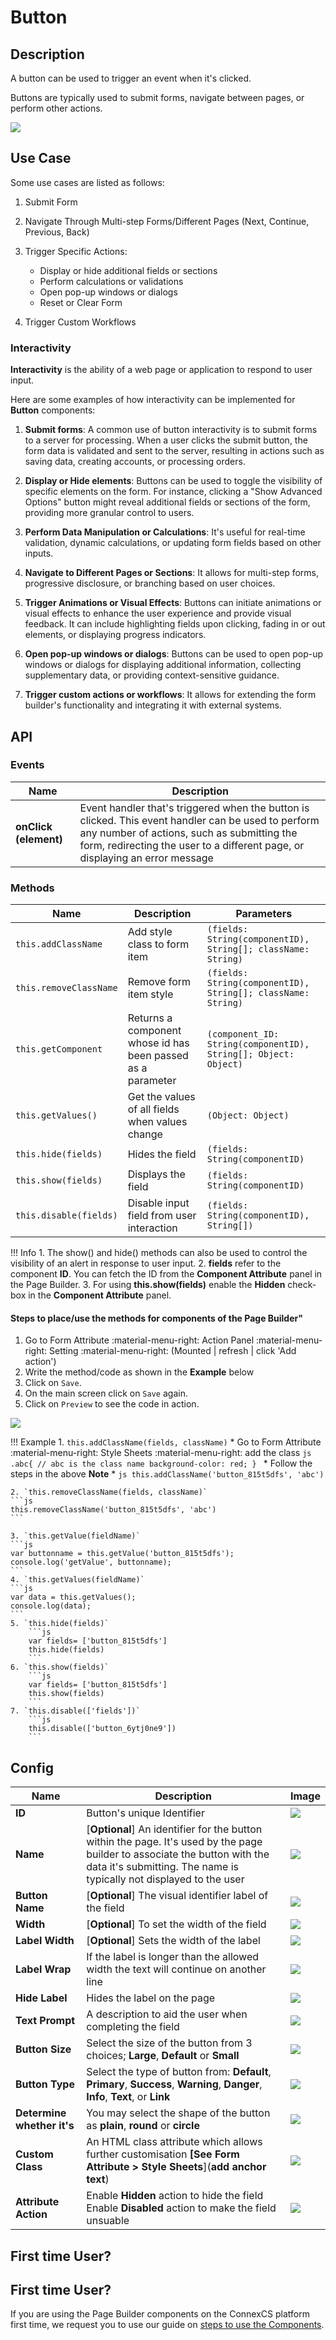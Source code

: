 # Button

## Description

A button can be used to trigger an event when it's clicked.

Buttons are typically used to submit forms, navigate between pages, or perform other actions.

<img src= "/apps/components/img/button.png">

## Use Case

Some use cases are listed as follows:

1. Submit Form
2. Navigate Through Multi-step Forms/Different Pages (Next, Continue, Previous, Back)
3. Trigger Specific Actions:
    * Display or hide additional fields or sections
    * Perform calculations or validations
    * Open pop-up windows or dialogs
    * Reset or Clear Form

4. Trigger Custom Workflows

### Interactivity

**Interactivity** is the ability of a web page or application to respond to user input.

Here are some examples of how interactivity can be implemented for **Button** components:

1. **Submit forms**: A common use of button interactivity is to submit forms to a server for processing. When a user clicks the submit button, the form data is validated and sent to the server, resulting in actions such as saving data, creating accounts, or processing orders.

2. **Display or Hide elements**: Buttons can be used to toggle the visibility of specific elements on the form. For instance, clicking a "Show Advanced Options" button might reveal additional fields or sections of the form, providing more granular control to users.

3. **Perform Data Manipulation or Calculations**: It's useful for real-time validation, dynamic calculations, or updating form fields based on other inputs.

4. **Navigate to Different Pages or Sections**: It allows for multi-step forms, progressive disclosure, or branching based on user choices.

5. **Trigger Animations or Visual Effects**: Buttons can initiate animations or visual effects to enhance the user experience and provide visual feedback. It can include highlighting fields upon clicking, fading in or out elements, or displaying progress indicators.

6. **Open pop-up windows or dialogs**: Buttons can be used to open pop-up windows or dialogs for displaying additional information, collecting supplementary data, or providing context-sensitive guidance.

7. **Trigger custom actions or workflows**: It allows for extending the form builder's functionality and integrating it with external systems.

## API

### Events

| **Name**| **Description**|
|----------------------|---------------------------------------------------------------------|
| **onClick (element)**| Event handler that's triggered when the button is clicked. This event handler can be used to perform any number of actions, such as submitting the form, redirecting the user to a different page, or displaying an error message|

### Methods

| **Name**| **Description**|**Parameters**|
|----------------------|---------------------------------------------------------------------|-----|
|`this.addClassName`|Add style class to form item|`(fields: String(componentID), String[]; className: String)`|
|`this.removeClassName`|Remove form item style|`(fields: String(componentID), String[]; className: String)`|
|`this.getComponent`|Returns a component whose id has been passed as a parameter|`(component_ID: String(componentID), String[]; Object: Object)`|
|`this.getValues()`|Get the values of all fields when values change|`(Object: Object)`|
|`this.hide(fields)`|Hides the field|`(fields: String(componentID)`|
|`this.show(fields)`|Displays the field|`(fields: String(componentID)`|
| `this.disable(fields)`| Disable input field from user interaction|`(fields: String(componentID), String[])`|

!!! Info
    1. The show() and hide() methods can also be used to control the visibility of an alert in response to user input.
    2. **fields** refer to the component **ID**. You can fetch the ID from the **Component Attribute** panel in the Page Builder.
    3. For using **this.show(fields)** enable the **Hidden** check-box in the **Component Attribute** panel.

#### Steps to place/use the methods for components of the Page Builder"

1. Go to Form Attribute :material-menu-right: Action Panel :material-menu-right: Setting :material-menu-right: (Mounted | refresh | click 'Add action')
2. Write the method/code as shown in the **Example** below
3. Click on `Save`.
4. On the main screen click on `Save` again.
5. Click on `Preview` to see the code in action.
<img src= "/apps/components/img/alert1.png">

!!! Example
    1. `this.addClassName(fields, className)`
       * Go to Form Attribute :material-menu-right: Style Sheets :material-menu-right: add the class
        ```js
        .abc{ // abc is the class name
        background-color: red;
        }
        ```
       * Follow the steps in the above **Note**
       * ```js
         this.addClassName('button_815t5dfs', 'abc')
         ```

    2. `this.removeClassName(fields, className)`
    ```js
    this.removeClassName('button_815t5dfs', 'abc')
    ```
    
    3. `this.getValue(fieldName)`
    ```js
    var buttonname = this.getValue('button_815t5dfs');
    console.log('getValue', buttonname);
    ```
    4. `this.getValues(fieldName)`
    ```js
    var data = this.getValues();
    console.log(data);
    ```
    5. `this.hide(fields)`
        ```js
        var fields= ['button_815t5dfs']
        this.hide(fields)
        ```
    6. `this.show(fields)`
        ```js
        var fields= ['button_815t5dfs']
        this.show(fields)
        ```
    7. `this.disable(['fields'])`
        ```js
        this.disable(['button_6ytj0ne9'])
        ```
## Config

| **Name**|**Description**|**Image**|
|---------------|----------------------------------------------------------------------------------------------------------------------------------------|-----|
|**ID**| Button's unique Identifier |<img src= "/apps/components/img/alert_id2.png">|
|**Name**| [**Optional**] An identifier for the button within the page. It's used by the page builder to associate the button with the data it's submitting. The name is typically not displayed to the user|<img src= "/apps/components/img/button_name.png">|
|**Button Name**| [**Optional**] The visual identifier label of the field|<img src= "/apps/components/img/button_buttonname.png">|
|**Width**| [**Optional**] To set the width of the field|<img src= "/apps/components/img/input_width.png">|
|**Label Width**| [**Optional**] Sets the width of the label|<img src= "/apps/components/img/input_labelwidth1.png">|
|**Label Wrap**| If the label is longer than the allowed width the text will continue on another line|<img src= "/apps/components/img/input_labelwrap1.png">|
|**Hide Label**| Hides the label on the page|<img src= "/apps/components/img/input_hidelabel.png">|
|**Text Prompt**| A description to aid the user when completing the field|<img src= "/apps/components/img/input_textprompt.png">|
|**Button Size**| Select the size of the button from 3 choices; **Large**, **Default** or **Small**|<img src= "/apps/components/img/button_buttonsize.png">|
|**Button Type**| Select the type of button from: **Default**, **Primary**, **Success**, **Warning**, **Danger**, **Info**, **Text**, or **Link**|<img src= "/apps/components/img/button_buttontype.png">|
|**Determine whether it's**|You may select the shape of the button as **plain**, **round** or **circle**|<img src= "/apps/components/img/button_shape.png">|
|**Custom Class**| An HTML class attribute which allows further customisation **[See Form Attribute > Style Sheets**](**add anchor text**)|<img src= "/apps/components/img/input_customclass.png">|
|**Attribute Action**|Enable **Hidden** action to hide the field <br>Enable **Disabled** action to make the field unsuable</br>|<img src= "/apps/components/img/button_attributeaction.png">|

## First time User?

## First time User?

If you are using the Page Builder components on the ConnexCS platform first time, we request you to use our guide on <a href="https://bani-appsection--connexcs-docs.netlify.app/apps/page-builder/#steps-to-use-components-in-the-page-builder" target="_blank">steps to use the Components</a>.

